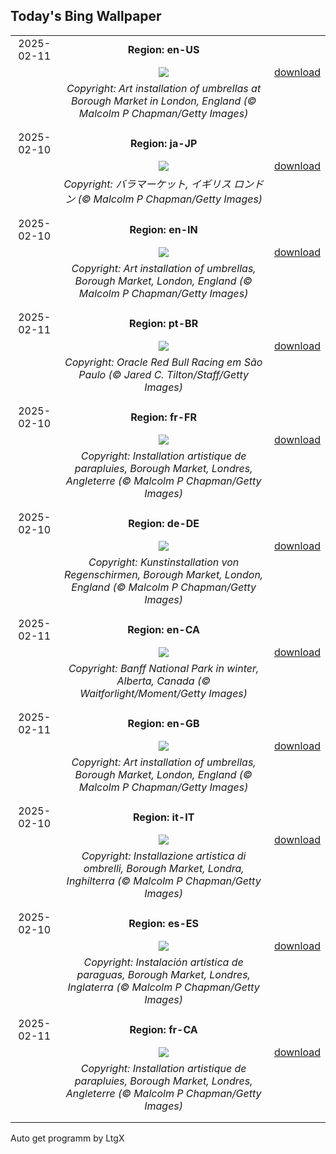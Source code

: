 ## Today's Bing Wallpaper
|      |      |      |
| :----: | :----: | :----: |
|2025-02-11|**Region: en-US**||
||![](https://www.bing.com/th?id=OHR.UmbrellaDay_EN-US6816351187_UHD.jpg&pid=hp&w=1152&h=648&rs=1&c=4)| [download](https://www.bing.com/th?id=OHR.UmbrellaDay_EN-US6816351187_UHD.jpg)|
||*Copyright: Art installation of umbrellas at Borough Market in London, England (© Malcolm P Chapman/Getty Images)*
||
|||
|2025-02-10|**Region: ja-JP**||
||![](https://www.bing.com/th?id=OHR.UmbrellaDay_JA-JP2687142465_UHD.jpg&pid=hp&w=1152&h=648&rs=1&c=4)| [download](https://www.bing.com/th?id=OHR.UmbrellaDay_JA-JP2687142465_UHD.jpg)|
||*Copyright: バラマーケット, イギリス ロンドン (© Malcolm P Chapman/Getty Images)*
||
|||
|2025-02-10|**Region: en-IN**||
||![](https://www.bing.com/th?id=OHR.UmbrellaDay_EN-IN8605591874_UHD.jpg&pid=hp&w=1152&h=648&rs=1&c=4)| [download](https://www.bing.com/th?id=OHR.UmbrellaDay_EN-IN8605591874_UHD.jpg)|
||*Copyright: Art installation of umbrellas, Borough Market, London, England (© Malcolm P Chapman/Getty Images)*
||
|||
|2025-02-11|**Region: pt-BR**||
||![](https://www.bing.com/th?id=OHR.DiaAtletaPro_PT-BR7651032356_UHD.jpg&pid=hp&w=1152&h=648&rs=1&c=4)| [download](https://www.bing.com/th?id=OHR.DiaAtletaPro_PT-BR7651032356_UHD.jpg)|
||*Copyright: Oracle Red Bull Racing em São Paulo (© Jared C. Tilton/Staff/Getty Images)*
||
|||
|2025-02-10|**Region: fr-FR**||
||![](https://www.bing.com/th?id=OHR.UmbrellaDay_FR-FR6755683409_UHD.jpg&pid=hp&w=1152&h=648&rs=1&c=4)| [download](https://www.bing.com/th?id=OHR.UmbrellaDay_FR-FR6755683409_UHD.jpg)|
||*Copyright: Installation artistique de parapluies, Borough Market, Londres, Angleterre (© Malcolm P Chapman/Getty Images)*
||
|||
|2025-02-10|**Region: de-DE**||
||![](https://www.bing.com/th?id=OHR.UmbrellaDay_DE-DE7581909470_UHD.jpg&pid=hp&w=1152&h=648&rs=1&c=4)| [download](https://www.bing.com/th?id=OHR.UmbrellaDay_DE-DE7581909470_UHD.jpg)|
||*Copyright: Kunstinstallation von Regenschirmen, Borough Market, London, England (© Malcolm P Chapman/Getty Images)*
||
|||
|2025-02-11|**Region: en-CA**||
||![](https://www.bing.com/th?id=OHR.BanffSnow25_EN-CA9095652551_UHD.jpg&pid=hp&w=1152&h=648&rs=1&c=4)| [download](https://www.bing.com/th?id=OHR.BanffSnow25_EN-CA9095652551_UHD.jpg)|
||*Copyright: Banff National Park in winter, Alberta, Canada (© Waitforlight/Moment/Getty Images)*
||
|||
|2025-02-11|**Region: en-GB**||
||![](https://www.bing.com/th?id=OHR.UmbrellaDay_EN-GB6243466764_UHD.jpg&pid=hp&w=1152&h=648&rs=1&c=4)| [download](https://www.bing.com/th?id=OHR.UmbrellaDay_EN-GB6243466764_UHD.jpg)|
||*Copyright: Art installation of umbrellas, Borough Market, London, England (© Malcolm P Chapman/Getty Images)*
||
|||
|2025-02-10|**Region: it-IT**||
||![](https://www.bing.com/th?id=OHR.UmbrellaDay_IT-IT1405781799_UHD.jpg&pid=hp&w=1152&h=648&rs=1&c=4)| [download](https://www.bing.com/th?id=OHR.UmbrellaDay_IT-IT1405781799_UHD.jpg)|
||*Copyright: Installazione artistica di ombrelli, Borough Market, Londra, Inghilterra (© Malcolm P Chapman/Getty Images)*
||
|||
|2025-02-10|**Region: es-ES**||
||![](https://www.bing.com/th?id=OHR.UmbrellaDay_ES-ES9589999908_UHD.jpg&pid=hp&w=1152&h=648&rs=1&c=4)| [download](https://www.bing.com/th?id=OHR.UmbrellaDay_ES-ES9589999908_UHD.jpg)|
||*Copyright: Instalación artística de paraguas, Borough Market, Londres, Inglaterra (© Malcolm P Chapman/Getty Images)*
||
|||
|2025-02-11|**Region: fr-CA**||
||![](https://www.bing.com/th?id=OHR.UmbrellaDay_FR-CA7989925636_UHD.jpg&pid=hp&w=1152&h=648&rs=1&c=4)| [download](https://www.bing.com/th?id=OHR.UmbrellaDay_FR-CA7989925636_UHD.jpg)|
||*Copyright: Installation artistique de parapluies, Borough Market, Londres, Angleterre (© Malcolm P Chapman/Getty Images)*
||
|||

Auto get programm by LtgX

